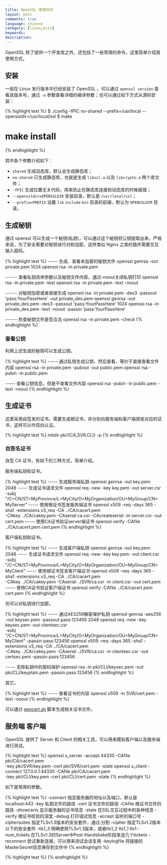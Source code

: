 ```yaml
---
title: OpenSSL 常用命令
layout: post
comments: true
language: chinese
category: [linux,misc]
keywords:
description:
---
```


OpenSSL 除了提供一个开发库之外，还包括了一些常用的命令，这里简单介绍其使用方式。

<!-- more -->

## 安装

一般在 Linux 发行版本中已经安装了 OpenSSL ，可以通过 `openssl version` 查看其版本号，通过 `-a` 参数查看详细的编译参数；也可以通过如下方式从源码安装：

{% highlight text %}
$ ./config -fPIC no-shared --prefix=/usr/local --openssldir=/usr/local/ssl
$ make
# make install
{% endhighlight %}

其中各个参数介绍如下：

* `shared` 生成动态库，默认会生成静态库；
* `no-shared` 只生成静态库，也就是生成 `libssl.a` 以及 `libcrypto.a` 两个库文件；
* `-fPIC` 生成位置无关代码，用来防止在静态库连接到动态库的时候报错；
* `--openssldir=OPENSSLDIR` 安装目录，默认是 `/usr/local/ssl`；
* `--prefix=PREFIX` 设置 `lib` `include` `bin` 目录的前缀，默认为 `OPENSSLDIR` 目录。

## 生成秘钥

通过 openssl 可以生成一个秘钥(私钥)，可以通过这个秘钥将公钥提取出来，严格来说，为了安全需要对秘钥进行对称加密，这样类似 Nginx 之类的插件需要交互输入密码。

{% highlight text %}
----- 生成、查看未加密的秘钥文件
openssl genrsa -out private.pem 1024
openssl rsa -in private.pem

------ 查看私钥具体参数以及秘钥文件内容，通过-noout关闭私钥打印
openssl rsa -in private.pem -text
openssl rsa -in private.pem -text -noout

------ 对秘钥加密或者直接生成
openssl rsa -in private.pem -des3 -passout 'pass:YourPassHere' -out private_des.pem
openssl genrsa -out private_des.pem -des3 -passout 'pass:YourPassHere' 1024
openssl rsa -in private_des.pem -text -noout -passin 'pass:YourPassHere'

------ 检查秘钥文件是否合法
openssl rsa -in private.pem -check
{% endhighlight %}

### 查看公钥

利用上述生成的秘钥可以生成公钥。

{% highlight text %}
----- 通过私钥生成公钥，然后查看，等价于直接查看文件内容
openssl rsa -in private.pem -pubout -out public.pem
openssl rsa -pubin -in public.pem

----- 查看公钥信息，但是不查看文件内容
openssl rsa -pubin -in public.pem -text -noout
{% endhighlight %}

## 生成证书

这里采用自签发的证书，需要生成根证书，并分别向服务端和客户端颁发对应的证书，这样可以作双向认证。

{% highlight text %}
mkdir pki/{CA,SVR,CLI} -p
{% endhighlight %}

### 自签名证书

自签 CA 证书，有如下的三种方式，简单介绍。


服务端私钥和证书。

{% highlight text %}
----- 生成服务端私钥
openssl genrsa -out key.pem 2048
----- 生成证书请求文件
openssl req -new -key key.pem -out server.csr  \
	-subj "/C=CN/ST=MyProvince/L=MyCity/O=MyOrganization/OU=MyGroup/CN=MyServer"
----- 使用根证书签发服务端证书
openssl x509 -req -days 365 -sha1 -extensions v3_req -CA ../CA/cacert.pem     \
	-CAkey ../CA/cakey.pem -CAserial ca.csr -CAcreateserial -in server.csr -out cert.pem
----- 使用CA证书验证server端证书
openssl verify -CAfile ../CA/cacert.pem cert.pem
{% endhighlight %}


客户端私钥和证书。

{% highlight text %}
----- 生成客户端私钥
openssl genrsa -out key.pem 2048
----- 生成证书请求文件
openssl req -new -key key.pem -out client.csr  \
	-subj "/C=CN/ST=MyProvince/L=MyCity/O=MyOrganization/OU=MyGroup/CN=MyClient"
----- 使用根证书签发客户端证书
openssl x509 -req -days 365 -sha1 -extensions v3_req -CA ../CA/cacert.pem     \
	-CAkey ../CA/cakey.pem -CAserial ../SVR/ca.csr -in client.csr -out cert.pem
----- 使用CA证书验证客户端证书
openssl verify -CAfile ../CA/cacert.pem cert.pem
{% endhighlight %}

也可以对私钥进行加密。

{% highlight text %}
----- 通过AES256解密保护私钥
openssl genrsa -aes256 -out keysec.pem -passout pass:123456 2048
openssl req -new -key keysec.pem -out clientsec.csr   \
	-subj "/C=CN/ST=MyProvince/L=MyCity/O=MyOrganization/OU=MyGroup/CN=MyClient" -passin pass:123456
openssl x509 -req -days 365 -sha1 -extensions v3_req -CA ../CA/cacert.pem     \
	-CAkey ../CA/cakey.pem -CAserial ../SVR/ca.csr -in clientsec.csr -out certsec.pem -passin pass:123456

----- 去除私钥中的密码保护
openssl rsa -in pki/CLI/keysec.pem -out pki/CLI/keyplain.pem -passin pass:123456
{% endhighlight %}

其它。

{% highlight text %}
----- 查看证书的内容
openssl x509 -in SVR/cert.pem -text -noout
{% endhighlight %}

可以通过 [gencert.sh](/reference/linux/gencert.sh) 脚本生成相关证书文件。

<!--
https://ningyu1.github.io/site/post/51-ssl-cert/
吊销证书：$ openssl ca -revoke cert.pem -config openssl.cnf
证书吊销列表：$ openssl ca -gencrl -out cacert.crl -config openssl.cnf
查看列表内容：$ openssl crl -in cacert.crl -text -noout
-->

## 服务端 客户端

OpenSSL 提供了 Server 和 Client 的相关工具，可以用来模拟客户端以及服务端进行测试。

{% highlight text %}
openssl s_server -accept 44330 -CAfile pki/CA/cacert.pem            \
	-key pki/SVR/key.pem -cert pki/SVR/cert.pem -state
openssl s_client -connect 127.0.0.1:44330 -CAfile pki/CA/cacert.pem \
	-key pki/CLI/key.pem -cert pki/CLI/cert.pem -state
{% endhighlight %}

如下是常用的参数。

{% highlight text %}
-connect            指定服务器的地址以及端口，默认是localhost:443
-key                私钥文件的路径
-cert               证书文件的路径
-CAfile             根证书文件的路径
-showcerts          显示服务器的证书信息
-state              在SSL交互过程中的各种信息
-verify             根证书校验的深度
-debug              打印调试信息
-accept             监听的端口号
-ciphersuites       指定TLSv1.3版本的安全套件，通过:分割
-cipher             指定TLSv1.2版本以下的安全套件
-tls1_3             明确使用TLSv1.3版本，或者tls1_2 tls1_1 tls1
-num_tickets <N>    在TLSv1.3的Server中Post-Handshake阶段发送几个tickets
-reconnect <N>      尝试重新连接，可以用来测试会话复用
-keylogfile <FILE>  将链接的MasterSecret信息保存到文件中
{% endhighlight %}


{% highlight text %}
{% endhighlight %}
